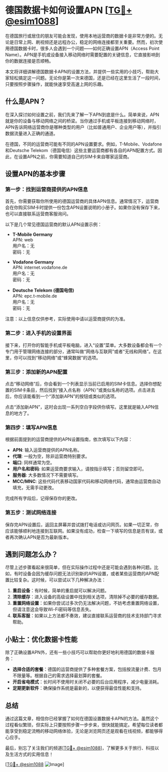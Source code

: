 # 德国数据卡如何设置APN [[TG💪+ @esim1088](https://t.me/s/esim1088)]

在德国旅行或居住的朋友可能会发现，使用本地运营商的数据卡是非常方便的。无论是日常上网、刷视频还是远程办公，稳定的网络连接都至关重要。然而，初次使用德国数据卡时，很多人会遇到一个问题——如何正确设置APN（Access Point Name）。APN是手机或设备接入移动网络时需要配置的关键信息，它直接影响到你的数据连接是否顺畅。

本文将详细讲解德国数据卡APN的设置方法，并提供一些实用的小技巧，帮助大家轻松搞定这一问题。无论你是第一次来德国，还是已经在这里生活了一段时间，只要按照步骤操作，就能快速享受高速上网的乐趣。

## 什么是APN？

在深入探讨如何设置之前，我们先来了解一下APN到底是什么。简单来说，APN就是你的设备与移动网络之间的桥梁。当你通过手机或平板连接到移动网络时，APN告诉网络运营商你是哪种类型的用户（比如普通用户、企业用户等），并指引数据流量进入正确的通道。

在德国，不同的运营商可能有不同的APN设置要求。例如，T-Mobile、Vodafone和Deutsche Telekom（德国电信）这些主要运营商都有各自的APN配置方式。因此，在设置APN之前，你需要知道自己的SIM卡来自哪家运营商。

## 设置APN的基本步骤

### 第一步：找到运营商提供的APN信息

首先，你需要获取你所使用的德国运营商的具体APN信息。通常情况下，运营商会在你购买SIM卡时提供一份包含APN设置说明的小册子。如果你没有保存下来，也可以直接联系运营商客服询问。

以下是几个常见德国运营商的默认APN设置示例：

- **T-Mobile Germany**  
  APN: web  
  用户名：无  
  密码：无  

- **Vodafone Germany**  
  APN: internet.vodafone.de  
  用户名：无  
  密码：无  

- **Deutsche Telekom (德国电信)**  
  APN: epc.t-mobile.de  
  用户名：无  
  密码：无  

注意：以上信息仅供参考，实际使用中请以运营商提供的为准。

### 第二步：进入手机的设置界面

接下来，打开你的智能手机或平板电脑，进入“设置”菜单。大多数设备都会有一个专门用于管理网络连接的部分，通常叫做“网络与互联网”或者“无线和网络”。在这里，你可以找到“移动网络”或“蜂窝数据”的选项。

### 第三步：添加新的APN配置

点击“移动网络”后，你会看到一个列表显示当前已启用的SIM卡信息。选择你想配置的SIM卡条目，然后找到“接入点名称（APN）”或类似名称的选项。点击进去后，你应该能看到一个“添加新APN”的按钮或类似的选项。

点击“添加新APN”，这时会出现一系列空白字段供你填写。这里就是输入APN信息的地方了。

### 第四步：填写APN信息

根据前面提到的运营商提供的APN设置指南，依次填写以下内容：

- **APN**: 输入运营商提供的APN名称。
- **代理**: 一般为空，除非运营商特别要求。
- **端口**: 同样通常为空。
- **用户名和密码**: 如果运营商要求输入，请按指示填写；否则留空即可。
- **服务器**: 大多数情况下不需要填写。
- **MCC/MNC**: 这些代码代表移动国家代码和移动网络代码，通常由运营商自动填充，无需手动更改。

完成所有字段后，记得保存你的更改。

### 第五步：测试网络连接

保存完APN设置后，返回主屏幕并尝试拨打电话或访问网页。如果一切正常，你应该能够顺利地连接到互联网。如果没有成功，检查一下填写的信息是否有误，或者再次确认APN是否为最新版本。

## 遇到问题怎么办？

尽管上述步骤看起来很简单，但在实际操作过程中还是可能会遇到各种问题。比如，有时设备会因为缓存问题无法识别新的APN设置，或者某些运营商的APN配置比较复杂。这时候，可以尝试以下几种解决办法：

1. **重启设备**：有时候，简单的重启就可以解决问题。
2. **清除缓存**：进入设备的高级设置中找到相关选项，清除掉不必要的缓存数据。
3. **重置网络设置**：如果你尝试过多次仍无法解决问题，不妨考虑重置网络设置，但请注意这会导致Wi-Fi密码等信息丢失。
4. **联系客服**：如果以上方法都不奏效，建议直接联系运营商的技术支持部门寻求帮助。

## 小贴士：优化数据卡性能

除了正确设置APN外，还有一些小技巧可以帮助你更好地利用德国的数据卡服务：

- **选择合适的套餐**：德国的运营商提供了多种套餐方案，包括按流量计费、包月不限量等。根据自己的需求选择最划算的套餐。
- **开启省电模式**：长时间不使用时关闭不必要的后台应用程序，减少电量消耗。
- **定期更新软件**：确保操作系统是最新的，以便获得最佳性能和支持。

## 总结

通过这篇文章，相信你已经掌握了如何在德国设置数据卡APN的方法。虽然这个过程看似繁琐，但实际上只要按照步骤一步步来，很快就能搞定。希望每位读者都能享受到稳定流畅的移动网络体验，无论是浏览网页还是观看在线视频，都能够得心应手。

最后，别忘了关注我们的频道[[TG💪+ @esim1088](https://t.me/s/esim1088)]，了解更多关于旅行、科技以及生活方式的实用信息！

[[TG💪+ @esim1088](https://t.me/s/esim1088) ![Image](https://i.postimg.cc/4NQfJmqS/Snipaste-2025-05-13-00-14-12.png)]